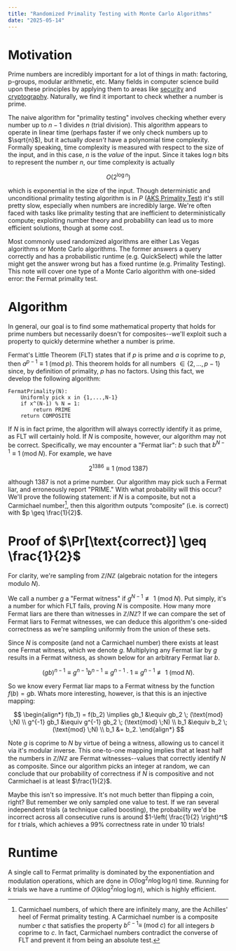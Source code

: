 ```yaml
---
title: "Randomized Primality Testing with Monte Carlo Algorithms"
date: "2025-05-14"
---
```

# Motivation

Prime numbers are incredibly important for a lot of things in math: factoring, p-groups, modular arithmetic, etc. Many fields in computer science build upon these principles by applying them to areas like [security](https://crypto.stackexchange.com/questions/20867/why-are-primes-important-for-encryption) and [cryptography](https://en.wikipedia.org/wiki/RSA_cryptosystem). Naturally, we find it important to check whether a number is prime.

The naive algorithm for "primality testing" involves checking whether every number up to $n-1$ divides $n$ (trial division). This algorithm appears to operate in linear time (perhaps faster if we only check numbers up to $\sqrt{n}$), but it actually *doesn't* have a polynomial time complexity. Formally speaking, time complexity is measured with respect to the size of the input, and in this case, $n$ is the *value* of the input. Since it takes $\log{n}$ bits to represent the number $n$, our time complexity is actually

$$
O(2^{\log n})
$$

which is exponential in the size of the input. Though deterministic and unconditional primality testing algorithm is in $P$ ([AKS Primality Test](https://en.wikipedia.org/wiki/AKS_primality_test)) it's still pretty slow, especially when numbers are incredibly large. We're often faced with tasks like primality testing that are inefficient to deterministically compute; exploiting number theory and probability can lead us to more efficient solutions, though at some cost.

Most commonly used randomized algorithms are either Las Vegas algorithms or Monte Carlo algorithms. The former answers a query correctly and has a probabilistic runtime (e.g. QuickSelect) while the latter might get the answer wrong but has a fixed runtime (e.g. Primality Testing). This note will cover one type of a Monte Carlo algorithm with one-sided error: the Fermat primality test.

# Algorithm

In general, our goal is to find some mathematical property that holds for prime numbers but necessarily doesn't for composites--we'll exploit such a property to quickly determine whether a number is prime.

Fermat's Little Theorem (FLT) states that if $p$ is prime and $a$ is coprime to $p$, then $a^{p-1} \equiv 1 \; (\text{mod} \;p)$. This theorem holds for all numbers $\in \{2,\dots,p-1\}$ since, by definition of primality, $p$ has no factors. Using this fact, we develop the following algorithm:

```
FermatPrimality(N):
	Uniformly pick x in {1,...,N-1}
	if x^(N-1) % N = 1:
		return PRIME
	return COMPOSITE
```

If $N$ is in fact prime, the algorithm will always correctly identify it as prime, as FLT will certainly hold. If $N$ is composite, however, our algorithm may not be correct. Specifically, we may encounter a "Fermat liar": $b$ such that $b^{N-1} \equiv 1 \; (\text{mod} \;N)$. For example, we have

$$
2^{1386} \equiv 1 \; (\text{mod} \;1387)
$$

although $1387$ is not a prime number. Our algorithm may pick such a Fermat liar, and erroneously report "PRIME." With what probability will this occur? We'll prove the following statement: if $N$ is a composite, but not a Carmichael number[^1], then this algorithm outputs “composite” (i.e. is correct) with $p \geq \frac{1}{2}$.

# Proof of $\Pr[\text{correct}] \geq \frac{1}{2}$

For clarity, we're sampling from $\mathbb{Z} / N\mathbb{Z}$ (algebraic notation for the integers modulo $N$).

We call a number $g$ a "Fermat witness" if $g^{N-1} \not\equiv 1 \; (\text{mod} \;N)$. Put simply, it's a number for which FLT fails, proving $N$ is composite. How many more Fermat liars are there than witnesses in $\mathbb{Z} / N\mathbb{Z}$? If we can compare the set of Fermat liars to Fermat witnesses, we can deduce this algorithm's one-sided correctness as we're sampling uniformly from the union of these sets. 

Since $N$ is composite (and not a Carmichael number) there exists at least one Fermat witness, which we denote $g$. Multiplying any Fermat liar by $g$ results in a Fermat witness, as shown below for an arbitrary Fermat liar $b$.

$$
(gb)^{n-1} \equiv g^{n-1} b^{n-1} \equiv g^{n-1} \cdot 1 \equiv g^{n-1} \not\equiv 1 \; (\text{mod} \;N).
$$

So we know every Fermat liar maps to a Fermat witness by the function $f(b)=gb$. Whats more interesting, however, is that this is an injective mapping:

$$
\begin{align*}
f(b_1) = f(b_2) \implies gb_1 &\equiv gb_2 \; (\text{mod} \;N) \\
g^{-1} gb_1 &\equiv g^{-1} gb_2 \; (\text{mod} \;N) \\
b_1 &\equiv b_2 \; (\text{mod} \;N) \\
b_1 &= b_2.
\end{align*}
$$

Note $g$ is coprime to $N$ by virtue of being a witness, allowing us to cancel it via it's modular inverse. This one-to-one mapping implies that at least half the numbers in $\mathbb{Z} / N\mathbb{Z}$ are Fermat witnesses--values that correctly identify $N$ as composite. Since our algorithm picks an integer at random, we can conclude that our probability of correctness if $N$ is compositive and not Carmichael is at least $\frac{1}{2}$.

Maybe this isn't so impressive. It's not much better than flipping a coin, right? But remember we only sampled one value to test. If we ran several independent trials (a technique called boosting), the probability we'd be incorrect across all consecutive runs is around $1-\left( \frac{1}{2} \right)^t$ for $t$ trials, which achieves a 99% correctness rate in under 10 trials!

# Runtime

A single call to Fermat primality is dominated by the exponentiation and modulation operations, which are done in $O(\log^2 n \log \log n)$ time. Running for $k$ trials we have a runtime of $O(k\log^2 n \log \log n)$, which is highly efficient.

[^1]: Carmichael numbers, of which there are infinitely many, are the Achilles' heel of Fermat primality testing. A Carmichael number is a composite number $c$ that satisfies the property $b^{c-1} \equiv \; (\text{mod} \;c)$ for all integers $b$ coprime to $c$. In fact, Carmichael numbers contradict the converse of FLT and prevent it from being an absolute test.